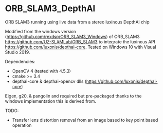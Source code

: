 # ORB_SLAM3_DepthAI
ORB SLAM3 running using live data from a stereo luxinous DepthAI chip

Modified from the windows version (https://github.com/rexdsp/ORB_SLAM3_Windows) of ORB_SLAM3 https://github.com/UZ-SLAMLab/ORB_SLAM3 to integrate the luxinous API https://github.com/luxonis/depthai-core. Tested on Windows 10 with Visual Studio 2019.

Dependencies:
  - OpenCV 4 (tested with 4.5.3)
  - cmake >= 3.4
  - depthai-core & depthai-opencv dlls (https://github.com/luxonis/depthai-core)

Eigen, g20, & pangolin and required but pre-packaged thanks to the windows implementation this is derived from. 



TODO:
  - Transfer lens distortion removal from an image based to key point based operation
